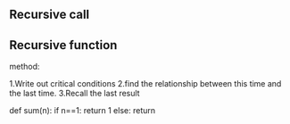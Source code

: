 ## Recursive call
## Recursive function

method:

1.Write out critical conditions
2.find the relationship between this time and the last time.
3.Recall the last result


def sum(n):
    if n==1:
        return 1
    else:
        return 
